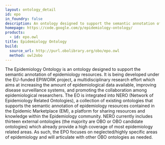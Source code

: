 ```yaml
---
layout: ontology_detail
id: epo
in_foundry: false
description: An ontology designed to support the semantic annotation of epidemiology resources
homepage: https://code.google.com/p/epidemiology-ontology/
products: 
  - id: epo.owl
title: Epidemiology Ontology
build:
  source_url: http://purl.obolibrary.org/obo/epo.owl
  method: owl2obo
---
```


The Epidemiology Ontology is an ontology designed to support the semantic annotation of epidemiology resources. It is being developed under the EU-funded EPIWORK project, a multidisciplinary research effort which aims at increasing the amount of epidemiological data available, improving disease surveillance systems, and promoting the collaboration among epidemiological researchers. The EO is integrated into NERO (Network of Epidemiology Related Ontologies), a collection of existing ontologies that supports the semantic annotation of epidemiology resources contained in the Epidemic Marketplace (EM), a platform for sharing resources and knowledge within the Epidemiology community. NERO currently includes thirteen external ontologies (the majority are OBO or OBO candidate ontologies) which already provide a high coverage of most epidemiology related areas. As such, the EPO focuses on neglected/highly specific areas of epidemiology and will articulate with other OBO ontologies as needed.
